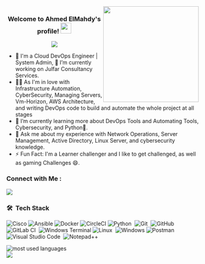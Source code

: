 
<img width="250" align="right" src="https://c.tenor.com/_DOBjnGspYAAAAAM/code-coding.gif">

<h3 align="center">
  Welcome to Ahmed ElMahdy's profile!
  <img src="https://media.giphy.com/media/hvRJCLFzcasrR4ia7z/giphy.gif" width="28">
</h3>

<!-- Typing SVG by DenverCoder1 - https://github.com/DenverCoder1/readme-typing-svg -->
<p align="center">
  <a href="https://github.com/DenverCoder1/readme-typing-svg"><img src="https://readme-typing-svg.herokuapp.com/?lines=System%20Admin%20|%20DevOps%20Engineer;Always%20learning%20new%20things&font=Fira%20Code&center=true&width=440&height=45&color=f75c7e&vCenter=true&size=22"></a>
</p> 

- 🏢 I'm a Cloud DevOps Engineer | System Admin, 🔭 I’m currently working on Julfar Consultancy Services.
- 👨‍💻 As I'm in love with Infrastructure Automation, CyberSecurity, Managing Servers, Vm-Horizon, AWS Architecture, and writing DevOps code to build and automate the whole project at all stages 
- 🌱 I’m currently learning more about DevOps Tools and Automating Tools, Cybersecurity, and Python🐍.
- 💬 Ask me about my experience with Network Operations, Server Management, Active Directory, Linux Server, and cybersecurity knowledge.
- ⚡ Fun Fact: I'm a Learner challenger and I like to get challenged, as well as gaming Challenges 😄.



### Connect with Me :

<a href="https://linkedin.com/in/ahmed-el-mahdy-007" target="_blank"><img src="https://img.shields.io/badge/-Ahmed%20Elmahdy-0077B5?style=for-the-badge&logo=Linkedin&logoColor=white"/></a>


### 🛠 &nbsp;Tech Stack
![Cisco](https://img.shields.io/badge/cisco-%23049fd9.svg?style=flat&logo=cisco&logoColor=black)
![Ansible](https://img.shields.io/badge/ansible-%231A1918.svg?style=flat&logo=ansible&logoColor=white)
![Docker](https://img.shields.io/badge/docker-%230db7ed.svg?style=flat&logo=docker&logoColor=white)
![CircleCI](https://img.shields.io/circleci/build/github/Ahmed%20Elmahdy/CloudFormation-Project2?logo=CircleCi&logoColor=rgb&label=CircleCi&link=https%3A%2F%2Fgithub.com%2Fciscosky%2FCloudFormation-Project2
)
![Python](https://img.shields.io/badge/-Python%20-05122A?style=flat&logo=python)&nbsp;
![Git](https://img.shields.io/badge/-Git-05122A?style=flat&logo=git)&nbsp;
![GitHub](https://img.shields.io/badge/-GitHub-05122A?style=flat&logo=github)&nbsp;
![GitLab CI](https://img.shields.io/badge/gitlab%20ci-%23181717.svg?style=flat&logo=gitlab&logoColor=white)&nbsp;
![Windows Terminal](https://img.shields.io/badge/Windows%20Terminal-%234D4D4D.svg?style=flat&logo=windows-terminal&logoColor=white)
![Linux](https://img.shields.io/badge/-Linux-FCC624?style=flat&logo=linux&logoColor=black)&nbsp;
![Windows](https://img.shields.io/badge/Windows-0078D6?style=flat&logo=windows&logoColor=white)
![Postman](https://img.shields.io/badge/Postman-FF6C37?style=flat&logo=postman&logoColor=white)
![Visual Studio Code](https://img.shields.io/badge/-Visual%20Studio%20Code-05122A?style=flat&logo=visual-studio-code&logoColor=007ACC)&nbsp;
![Notepad++](https://img.shields.io/badge/Notepad++-90E59A.svg?style=flat&logo=notepad%2b%2b&logoColor=black)









<img align="left" src="https://github-readme-stats.vercel.app/api/top-langs?username=ciscosky&show_icons=true&locale=en&layout=compact&theme=radical" alt="most used languages" />
<br>
<a href="https://komarev.com/ghpvc/?username=ciscosky&style=for-the-badge">
    <img src="https://komarev.com/ghpvc/?username=ciscosky&style=for-the-badge">
</a>
